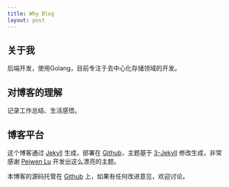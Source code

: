 ```yaml
---
title: Why Blog
layout: post
---
```


## 关于我

后端开发，使用Golang，目前专注于去中心化存储领域的开发。

## 对博客的理解

记录工作总结、生活感悟。

## 博客平台

这个博客通过 [Jekyll](http://jekyllrb.com/) 生成，部署在 [Github](https://pages.github.com)，主题基于 [3-Jekyll](https://github.com/P233/3-Jekyll) 修改生成，非常感谢 [Peiwen Lu](https://github.com/P233) 开发出这么漂亮的主题。

本博客的源码托管在 [Github](https://github.com/sysvm/sysvm.github.io) 上，如果有任何改进意见，欢迎讨论。
